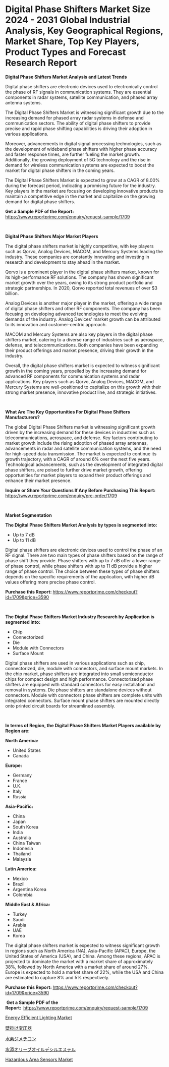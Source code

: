 <p><h1>Digital Phase Shifters Market Size 2024 - 2031 Global Industrial Analysis, Key Geographical Regions, Market Share, Top Key Players, Product Types and Forecast Research Report</h1></p><p><strong>Digital Phase Shifters Market Analysis and Latest Trends</strong></p>
<p><p>Digital phase shifters are electronic devices used to electronically control the phase of RF signals in communication systems. They are essential components in radar systems, satellite communication, and phased array antenna systems. </p><p>The Digital Phase Shifters Market is witnessing significant growth due to the increasing demand for phased array radar systems in defense and communication sectors. The ability of digital phase shifters to provide precise and rapid phase shifting capabilities is driving their adoption in various applications. </p><p>Moreover, advancements in digital signal processing technologies, such as the development of wideband phase shifters with higher phase accuracy and faster response times, are further fueling the market growth. Additionally, the growing deployment of 5G technology and the rise in demand for wireless communication systems are expected to boost the market for digital phase shifters in the coming years.</p><p>The Digital Phase Shifters Market is expected to grow at a CAGR of 8.00% during the forecast period, indicating a promising future for the industry. Key players in the market are focusing on developing innovative products to maintain a competitive edge in the market and capitalize on the growing demand for digital phase shifters.</p></p>
<p><strong>Get a Sample PDF of the Report:&nbsp;</strong> <a href="https://www.reportprime.com/enquiry/request-sample/1709">https://www.reportprime.com/enquiry/request-sample/1709</a></p>
<p>&nbsp;</p>
<p><strong>Digital Phase Shifters Major Market Players</strong></p>
<p><p>The digital phase shifters market is highly competitive, with key players such as Qorvo, Analog Devices, MACOM, and Mercury Systems leading the industry. These companies are constantly innovating and investing in research and development to stay ahead in the market.</p><p>Qorvo is a prominent player in the digital phase shifters market, known for its high-performance RF solutions. The company has shown significant market growth over the years, owing to its strong product portfolio and strategic partnerships. In 2020, Qorvo reported total revenues of over $3 billion.</p><p>Analog Devices is another major player in the market, offering a wide range of digital phase shifters and other RF components. The company has been focusing on developing advanced technologies to meet the evolving demands of the industry. Analog Devices' market growth can be attributed to its innovation and customer-centric approach.</p><p>MACOM and Mercury Systems are also key players in the digital phase shifters market, catering to a diverse range of industries such as aerospace, defense, and telecommunications. Both companies have been expanding their product offerings and market presence, driving their growth in the industry.</p><p>Overall, the digital phase shifters market is expected to witness significant growth in the coming years, propelled by the increasing demand for advanced RF components for communication systems and radar applications. Key players such as Qorvo, Analog Devices, MACOM, and Mercury Systems are well-positioned to capitalize on this growth with their strong market presence, innovative product line, and strategic initiatives.</p></p>
<p>&nbsp;</p>
<p><strong>What Are The Key Opportunities For Digital Phase Shifters Manufacturers?</strong></p>
<p><p>The global Digital Phase Shifters market is witnessing significant growth driven by the increasing demand for these devices in industries such as telecommunications, aerospace, and defense. Key factors contributing to market growth include the rising adoption of phased array antennas, advancements in radar and satellite communication systems, and the need for high-speed data transmission. The market is expected to continue its growth trajectory, with a CAGR of around 6% over the next five years. Technological advancements, such as the development of integrated digital phase shifters, are poised to further drive market growth, offering opportunities for market players to expand their product offerings and enhance their market presence.</p></p>
<p><strong>Inquire or Share Your Questions If Any Before Purchasing This Report:</strong> <a href="https://www.reportprime.com/enquiry/pre-order/1709">https://www.reportprime.com/enquiry/pre-order/1709</a></p>
<p>&nbsp;</p>
<p><strong>Market Segmentation</strong></p>
<p><strong>The Digital Phase Shifters Market Analysis by types is segmented into:</strong></p>
<p><ul><li>Up to 7 dB</li><li>Up to 11 dB</li></ul></p>
<p><p>Digital phase shifters are electronic devices used to control the phase of an RF signal. There are two main types of phase shifters based on the range of phase shift they provide. Phase shifters with up to 7 dB offer a lower range of phase control, while phase shifters with up to 11 dB provide a higher range of phase control. The choice between these types of phase shifters depends on the specific requirements of the application, with higher dB values offering more precise phase control.</p></p>
<p><strong>Purchase this Report:&nbsp;</strong><a href="https://www.reportprime.com/checkout?id=1709&price=3590">https://www.reportprime.com/checkout?id=1709&price=3590</a></p>
<p>&nbsp;</p>
<p><strong>The Digital Phase Shifters Market Industry Research by Application is segmented into:</strong></p>
<p><ul><li>Chip</li><li>Connectorized</li><li>Die</li><li>Module with Connectors</li><li>Surface Mount</li></ul></p>
<p><p>Digital phase shifters are used in various applications such as chip, connectorized, die, module with connectors, and surface mount markets. In the chip market, phase shifters are integrated into small semiconductor chips for compact design and high performance. Connectorized phase shifters are equipped with standard connectors for easy installation and removal in systems. Die phase shifters are standalone devices without connectors. Module with connectors phase shifters are complete units with integrated connectors. Surface mount phase shifters are mounted directly onto printed circuit boards for streamlined assembly.</p></p>
<p>&nbsp;</p>
<p><strong>In terms of Region, the Digital Phase Shifters Market Players available by Region are:</strong></p>
<p>
    <p> <strong> North America: </strong>
        <ul>
            <li>United States</li>
            <li>Canada</li>
        </ul>
        </p> 
    <p> <strong> Europe: </strong>
        <ul>
            <li>Germany</li>
            <li>France</li>
            <li>U.K.</li>
            <li>Italy</li>
            <li>Russia</li>
        </ul>
        </p> 
    <p> <strong> Asia-Pacific: </strong>
        <ul>
            <li>China</li>
            <li>Japan</li>
            <li>South Korea</li>
            <li>India</li>
            <li>Australia</li>
            <li>China Taiwan</li>
            <li>Indonesia</li>
            <li>Thailand</li>
            <li>Malaysia</li>
        </ul>
        </p> 
    <p> <strong> Latin America: </strong>
        <ul>
            <li>Mexico</li>
            <li>Brazil</li>
            <li>Argentina Korea</li>
            <li>Colombia</li>
        </ul>
        </p> 
    <p> <strong> Middle East & Africa: </strong>
        <ul>
            <li>Turkey</li>
            <li>Saudi</li>
            <li>Arabia</li>
            <li>UAE</li>
            <li>Korea</li>
        </ul>
    </p>
    </p>
<p><p>The digital phase shifters market is expected to witness significant growth in regions such as North America (NA), Asia-Pacific (APAC), Europe, the United States of America (USA), and China. Among these regions, APAC is projected to dominate the market with a market share of approximately 38%, followed by North America with a market share of around 27%. Europe is expected to hold a market share of 22%, while the USA and China are estimated to capture 8% and 5% respectively.</p></p>
<p><strong>Purchase this Report: </strong><a href="https://www.reportprime.com/checkout?id=1709&price=3590">https://www.reportprime.com/checkout?id=1709&price=3590</a></p>
<p>&nbsp;<strong>Get a Sample PDF of the Report:&nbsp;&nbsp;</strong><a href="https://www.reportprime.com/enquiry/request-sample/1709">https://www.reportprime.com/enquiry/request-sample/1709</a></p>
<p><strong></strong></p>
<p><p><a href="https://github.com/nancykennedykellievqfqt2/Market-Research-Report-List-1/blob/main/energy-efficient-lighting-market.md">Energy Efficient Lighting Market</a></p><p><a href="https://medium.com/@deontestanton2023/%E5%A3%81%E6%8E%9B%E3%81%91%E5%BC%8F%E3%83%88%E3%83%A9%E3%83%B3%E3%82%B9%E3%83%95%E3%82%A9%E3%83%BC%E3%83%9E%E3%83%BC%E3%83%9E%E3%83%BC%E3%82%B1%E3%83%83%E3%83%88%E3%81%AE%E8%A6%8F%E6%A8%A1%E3%81%A8%E5%B8%82%E5%A0%B4%E5%8B%95%E5%90%91-%E5%AE%8C%E5%85%A8%E3%81%AA%E6%A5%AD%E7%95%8C%E6%A6%82%E8%A6%81-2024%E5%B9%B4%E3%81%8B%E3%82%892031%E5%B9%B4%E3%81%BE%E3%81%A7-f05d37671976">壁掛け変圧器</a></p><p><a href="https://github.com/JacksonWiza1924/Market-Research-Report-List-1/blob/main/107226610037.md">水素ジメチコン</a></p><p><a href="https://github.com/Calvi3ynJerde867/Market-Research-Report-List-1/blob/main/895710410036.md">水添オリーブオイルデシルエステル</a></p><p><a href="https://github.com/NorbertYates/Market-Research-Report-List-4/blob/main/hazardous-area-sensors-market.md">Hazardous Area Sensors Market</a></p></p>